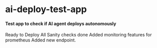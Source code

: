 # ai-deploy-test-app

#### Test app to check if AI agent deploys autonomously

Ready to Deploy
All Sanity checks done
Added monitoring features for prometheus
Added new endpoint.
